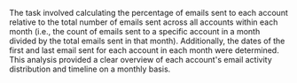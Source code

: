 The task involved calculating the percentage of emails sent to each account relative to the total number of emails sent across all accounts within each month (i.e., the count of emails sent to a specific account in a month divided by the total emails sent in that month). 
Additionally, the dates of the first and last email sent for each account in each month were determined. This analysis provided a clear overview of each account's email activity distribution and timeline on a monthly basis.
